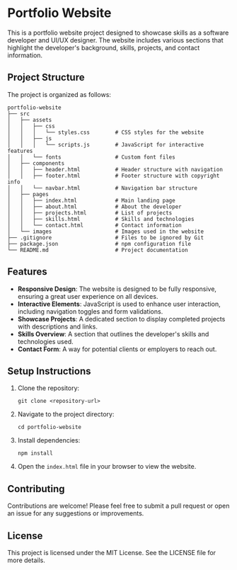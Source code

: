 # Portfolio Website

This is a portfolio website project designed to showcase skills as a software developer and UI/UX designer. The website includes various sections that highlight the developer's background, skills, projects, and contact information.

## Project Structure

The project is organized as follows:

```
portfolio-website
├── src
│   ├── assets
│   │   ├── css
│   │   │   └── styles.css        # CSS styles for the website
│   │   ├── js
│   │   │   └── scripts.js        # JavaScript for interactive features
│   │   └── fonts                 # Custom font files
│   ├── components
│   │   ├── header.html           # Header structure with navigation
│   │   ├── footer.html           # Footer structure with copyright info
│   │   └── navbar.html           # Navigation bar structure
│   ├── pages
│   │   ├── index.html            # Main landing page
│   │   ├── about.html            # About the developer
│   │   ├── projects.html         # List of projects
│   │   ├── skills.html           # Skills and technologies
│   │   └── contact.html          # Contact information
│   └── images                    # Images used in the website
├── .gitignore                    # Files to be ignored by Git
├── package.json                  # npm configuration file
└── README.md                     # Project documentation
```

## Features

- **Responsive Design**: The website is designed to be fully responsive, ensuring a great user experience on all devices.
- **Interactive Elements**: JavaScript is used to enhance user interaction, including navigation toggles and form validations.
- **Showcase Projects**: A dedicated section to display completed projects with descriptions and links.
- **Skills Overview**: A section that outlines the developer's skills and technologies used.
- **Contact Form**: A way for potential clients or employers to reach out.

## Setup Instructions

1. Clone the repository:
   ```
   git clone <repository-url>
   ```
2. Navigate to the project directory:
   ```
   cd portfolio-website
   ```
3. Install dependencies:
   ```
   npm install
   ```
4. Open the `index.html` file in your browser to view the website.

## Contributing

Contributions are welcome! Please feel free to submit a pull request or open an issue for any suggestions or improvements.

## License

This project is licensed under the MIT License. See the LICENSE file for more details.